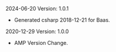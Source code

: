 2024-06-20 Version: 1.0.1
- Generated csharp 2018-12-21 for Baas.

2020-12-29 Version: 1.0.0
- AMP Version Change.


